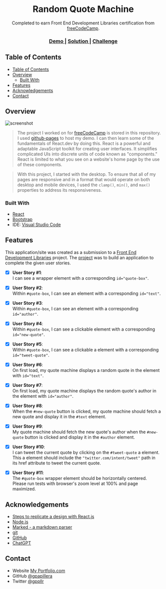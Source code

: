 <!-- Please update value in the {}  -->

<h1 align="center">Random Quote Machine</h1>

<div align="center">
   Completed to earn Front End Development Libraries certification from <a href="https://www.freecodecamp.org/" target="_blank">freeCodeCamp</a>.
</div>

<div align="center">
  <h3>
    <a href="https://gpapillera.github.io/random-quote-machine-react/">
      Demo
    </a>
    <span> | </span>
    <a href="https://github.com/gpapillera/random-quote-machine-react/tree/main">
      Solution
    </a>
    <span> | </span>
    <a href="https://www.freecodecamp.org/learn/front-end-development-libraries/front-end-development-libraries-projects/build-a-random-quote-machine">
      Challenge
    </a>
  </h3>
</div>

<!-- TABLE OF CONTENTS -->

## Table of Contents

- [Table of Contents](#table-of-contents)
- [Overview](#overview)
  - [Built With](#built-with)
- [Features](#features)
- [Acknowledgements](#acknowledgements)
- [Contact](#contact)

<!-- OVERVIEW -->

## Overview

![screenshot](https://github.com/gpapillera/random-quote-machine-react/blob/main/Untitled.gif)

> The project I worked on for [freeCodeCamp](https://www.freecodecamp.org/learn/front-end-development-libraries/front-end-development-libraries-projects/build-a-random-quote-machine) is stored in this repository. I used [github-pages](https://github.com/gitname/react-gh-pages) to host my demo. I can then learn some of the fundamentals of React.dev by doing this. React is a powerful and adaptable JavaScript toolkit for creating user interfaces. It simplifies complicated UIs into discrete units of code known as "components." React is limited to what you see on a website's home page by the use of these components.

> With this project, I started with the desktop. To ensure that all of my pages are responsive and in a format that would operate on both desktop and mobile devices, I used the `clamp()`, `min()`, and `max()` properties to address its responsiveness.

### Built With

<!-- This section should list any major frameworks that you built your project using. Here are a few examples.-->

- [React](https://react.dev/)
- [Bootstrap](https://getbootstrap.com/)
- IDE: [Visual Studio Code](https://code.visualstudio.com/)

## Features

<!-- List the features of your application or follow the template. Don't share the figma file here :) -->

This application/site was created as a submission to a [Front End Development Libraries](https://devchallenges.io/challenges) project. The [project](https://www.freecodecamp.org/learn/front-end-development-libraries/front-end-development-libraries-projects/build-a-random-quote-machine) was to build an application to complete the given user stories.

- [x] **User Story #1**:\
  I can see a wrapper element with a corresponding `id="quote-box"`.

- [x] **User Story #2**:\
  Within `#quote-box`, I can see an element with a corresponding `id="text"`.

- [x] **User Story #3**:\
  Within `#quote-box`, I can see an element with a corresponding `id="author"`.

- [x] **User Story #4**:\
  Within `#quote-box`, I can see a clickable element with a corresponding `id="new-quote"`.

- [x] **User Story #5**:\
  Within `#quote-box`, I can see a clickable a element with a corresponding `id="tweet-quote"`.

- [x] **User Story #6**:\
  On first load, my quote machine displays a random quote in the element with `id="text"`.

- [x] **User Story #7**:\
  On first load, my quote machine displays the random quote's author in the element with `id="author"`.

- [x] **User Story #8**:\
  When the `#new-quote` button is clicked, my quote machine should fetch a new quote and display it in the `#text` element.

- [x] **User Story #9**:\
  My quote machine should fetch the new quote's author when the `#new-quote` button is clicked and display it in the `#author` element.

- [x] **User Story #10**:\
  I can tweet the current quote by clicking on the `#tweet-quote` a element. This a element should include the `"twitter.com/intent/tweet"` path in its href attribute to tweet the current quote.

- [x] **User Story #11**:\
  The `#quote-box` wrapper element should be horizontally centered. Please run tests with browser's zoom level at 100% and page maximized.


## Acknowledgements

<!-- This section should list any articles or add-ons/plugins that helps you to complete the project. This is optional but it will help you in the future. For exmpale -->

- [Steps to replicate a design with React.js](https://www.freecodecamp.org/learn/front-end-development-libraries/front-end-development-libraries-projects/build-a-random-quote-machine)
- [Node.js](https://nodejs.org/)
- [Marked - a markdown parser](https://github.com/chjj/marked)
- [git](https://git-scm.com/)
- [GitHub](https://github.com/)
- [ChatGPT](https://chat.openai.com/chat)

## Contact

- Website [My Portfolio.com](https://gpapillera.github.io/MyPortfolio/)
- GitHub [@gpapillera](https://github.com/gpapillera)
- Twitter [@gppllr](https://twitter.com/gppllr)
